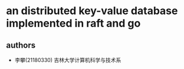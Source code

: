 # an distributed key-value database implemented in raft and go




## authors

* 李攀(21180330) 吉林大学计算机科学与技术系
